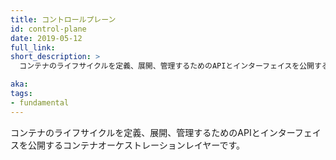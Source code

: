 ```yaml
---
title: コントロールプレーン
id: control-plane
date: 2019-05-12
full_link:
short_description: >
  コンテナのライフサイクルを定義、展開、管理するためのAPIとインターフェイスを公開するコンテナオーケストレーションレイヤー

aka:
tags:
- fundamental
---
```

 コンテナのライフサイクルを定義、展開、管理するためのAPIとインターフェイスを公開するコンテナオーケストレーションレイヤーです。
